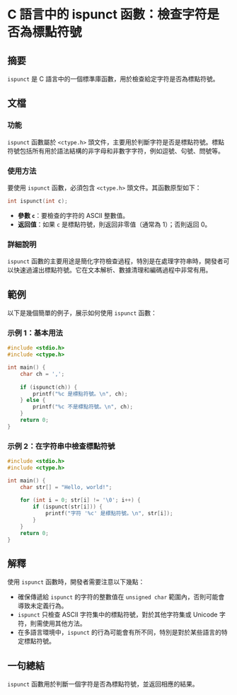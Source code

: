 <!--
Meta Description: # C 語言中的 ispunct 函數：檢查字符是否為標點符號 ## 摘要 `ispunct` 是 C 語言中的一個標準庫函數，用於檢查給定字符是否為標點符號。 ## 文檔 ### 功能 `ispunct` 函數屬於 `<ctype.h>` 頭文件，主要用於判斷字符是否是標點符號。標點符號包括所有用...
Meta Keywords: ispunct, int, ctype, include, str
-->

# C 語言中的 ispunct 函數：檢查字符是否為標點符號

## 摘要
`ispunct` 是 C 語言中的一個標準庫函數，用於檢查給定字符是否為標點符號。

## 文檔
### 功能
`ispunct` 函數屬於 `<ctype.h>` 頭文件，主要用於判斷字符是否是標點符號。標點符號包括所有用於語法結構的非字母和非數字字符，例如逗號、句號、問號等。

### 使用方法
要使用 `ispunct` 函數，必須包含 `<ctype.h>` 頭文件。其函數原型如下：
```c
int ispunct(int c);
```
- **參數 `c`**：要檢查的字符的 ASCII 整數值。
- **返回值**：如果 `c` 是標點符號，則返回非零值（通常為 1）；否則返回 0。

### 詳細說明
`ispunct` 函數的主要用途是簡化字符檢查過程，特別是在處理字符串時，開發者可以快速過濾出標點符號。它在文本解析、數據清理和編碼過程中非常有用。

## 範例
以下是幾個簡單的例子，展示如何使用 `ispunct` 函數：

### 示例 1：基本用法
```c
#include <stdio.h>
#include <ctype.h>

int main() {
    char ch = ',';
    
    if (ispunct(ch)) {
        printf("%c 是標點符號。\n", ch);
    } else {
        printf("%c 不是標點符號。\n", ch);
    }
    return 0;
}
```

### 示例 2：在字符串中檢查標點符號
```c
#include <stdio.h>
#include <ctype.h>

int main() {
    char str[] = "Hello, world!";
    
    for (int i = 0; str[i] != '\0'; i++) {
        if (ispunct(str[i])) {
            printf("字符 '%c' 是標點符號。\n", str[i]);
        }
    }
    return 0;
}
```

## 解釋
使用 `ispunct` 函數時，開發者需要注意以下幾點：
- 確保傳遞給 `ispunct` 的字符的整數值在 `unsigned char` 範圍內，否則可能會導致未定義行為。
- `ispunct` 只檢查 ASCII 字符集中的標點符號，對於其他字符集或 Unicode 字符，則需使用其他方法。
- 在多語言環境中，`ispunct` 的行為可能會有所不同，特別是對於某些語言的特定標點符號。

## 一句總結
`ispunct` 函數用於判斷一個字符是否為標點符號，並返回相應的結果。